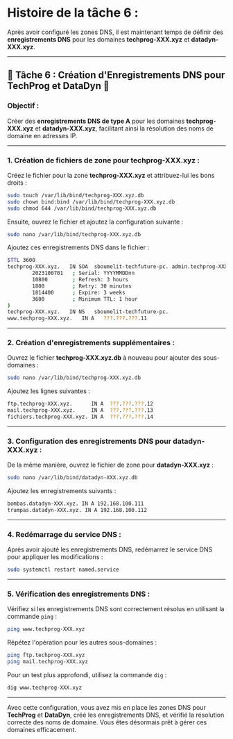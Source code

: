 # Histoire de la tâche 6 : 

Après avoir configuré les zones DNS, il est maintenant temps de définir des **enregistrements DNS** pour les domaines **techprog-XXX.xyz** et **datadyn-XXX.xyz**.

---

## 📝 Tâche 6 : Création d'Enregistrements DNS pour TechProg et DataDyn 📝

### Objectif :
Créer des **enregistrements DNS de type A** pour les domaines **techprog-XXX.xyz** et **datadyn-XXX.xyz**, facilitant ainsi la résolution des noms de domaine en adresses IP.

---

### 1. Création de fichiers de zone pour **techprog-XXX.xyz** :
Créez le fichier pour la zone **techprog-XXX.xyz** et attribuez-lui les bons droits :
```bash
sudo touch /var/lib/bind/techprog-XXX.xyz.db
sudo chown bind:bind /var/lib/bind/techprog-XXX.xyz.db
sudo chmod 644 /var/lib/bind/techprog-XXX.xyz.db
```

Ensuite, ouvrez le fichier et ajoutez la configuration suivante :
```bash
sudo nano /var/lib/bind/techprog-XXX.xyz.db
```

Ajoutez ces enregistrements DNS dans le fichier :
```bash
$TTL 3600
techprog-XXX.xyz.   IN SOA  sboumelit-techfuture-pc. admin.techprog-XXX.xyz. (
        2023100701   ; Serial: YYYYMMDDnn
        10800        ; Refresh: 3 hours
        1800         ; Retry: 30 minutes
        1814400      ; Expire: 3 weeks
        3600         ; Minimum TTL: 1 hour
)
techprog-XXX.xyz.   IN NS   sboumelit-techfuture-pc.
www.techprog-XXX.xyz.   IN A   ???.???.???.11
```

---

### 2. Création d'enregistrements supplémentaires :
Ouvrez le fichier **techprog-XXX.xyz.db** à nouveau pour ajouter des sous-domaines :
```bash
sudo nano /var/lib/bind/techprog-XXX.xyz.db
```

Ajoutez les lignes suivantes :
```bash
ftp.techprog-XXX.xyz.      IN A  ???.???.???.12
mail.techprog-XXX.xyz.     IN A  ???.???.???.13
fichiers.techprog-XXX.xyz. IN A  ???.???.???.14
```

---

### 3. Configuration des enregistrements DNS pour **datadyn-XXX.xyz** :
De la même manière, ouvrez le fichier de zone pour **datadyn-XXX.xyz** :
```bash
sudo nano /var/lib/bind/datadyn-XXX.xyz.db
```

Ajoutez les enregistrements suivants :
```bash
bombas.datadyn-XXX.xyz. IN A 192.168.100.111
trampas.datadyn-XXX.xyz. IN A 192.168.100.112
```

---

### 4. Redémarrage du service DNS :
Après avoir ajouté les enregistrements DNS, redémarrez le service DNS pour appliquer les modifications :
```bash
sudo systemctl restart named.service
```

---

### 5. Vérification des enregistrements DNS :
Vérifiez si les enregistrements DNS sont correctement résolus en utilisant la commande `ping` :
```bash
ping www.techprog-XXX.xyz
```

Répétez l'opération pour les autres sous-domaines :
```bash
ping ftp.techprog-XXX.xyz
ping mail.techprog-XXX.xyz
```

Pour un test plus approfondi, utilisez la commande `dig` :
```bash
dig www.techprog-XXX.xyz
```

---

Avec cette configuration, vous avez mis en place les zones DNS pour **TechProg** et **DataDyn**, créé les enregistrements DNS, et vérifié la résolution correcte des noms de domaine. Vous êtes désormais prêt à gérer ces domaines efficacement.
